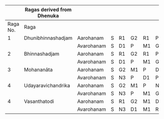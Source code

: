 |        |Ragas derived from Dhenuka |          |  |  |  |  |  |  |  |  |  |  |
|--------|---------------------------|----------|--|--|--|--|--|--|--|--|--|--|
|Raga No.|Raga                       |          |  |  |  |  |  |  |  |  |  |  |
|1       |Dhunibhinnashadjam         |Aarohanam |S |R1|G2|R1|P |M1|P |N3|S |  |
|        |                           |Avarohanam|S |D1|P |M1|G2|R1|S |  |  |  |
|2       |Bhinnashadjam              |Aarohanam |S |R1|G2|R1|P |M1|P |N3|S |  |
|        |                           |Avarohanam|S |D1|P |M1|G2|R1|S |  |  |  |
|3       |Mohananāta                 |Aarohanam |S |G2|M1|P |D1|P |M1|P |N3|S | 
|        |                           |Avarohanam|S |N3|P |D1|P |M1|G2|S |  |  |
|4       |Udayaravichandrika         |Aarohanam |S |G2|M1|P |N3|S |  |  |  |  |
|        |                           |Avarohanam|S |N3|P |M1|G2|S |  |  |  |  |
|4       |Vasanthatodi               |Aarohanam |S |R1|G2|M1|D1|N3|S |  |  |  |
|        |                           |Avarohanam|S |N3|D1|M1|R1|S |  |  |  |  |
